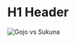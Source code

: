 # H1 Header
![Gojo vs Sukuna](https://i.pinimg.com/originals/fb/62/0a/fb620a8601805291e37c4c9fb75e1434.gif)
